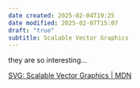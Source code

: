 ```yaml
---
date created: 2025-02-04T19:25
date modified: 2025-02-07T15:07
draft: "true"
subtitle: Scalable Vector Graphics
---
```


they are so interesting...

[SVG: Scalable Vector Graphics | MDN](https://developer.mozilla.org/en-US/docs/Web/SVG) 